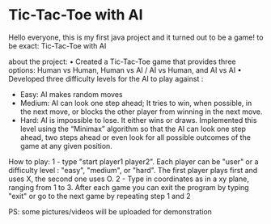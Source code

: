 # Tic-Tac-Toe with AI
Hello everyone, this is my first java project and it turned out to be a game! to be exact: Tic-Tac-Toe with AI

about the project:
•	Created a Tic-Tac-Toe game that provides three options: Human vs Human, Human vs AI / AI vs Human, and AI vs AI
•	Developed three difficulty levels for the AI to play against : 
  -	Easy: AI makes random moves
  -	Medium: AI can look one step ahead; It tries to win, when possible, in the next move, or blocks the other player from winning in the next move.
  -	Hard: AI is impossible to lose. It either wins or draws. Implemented this level using the “Minimax” algorithm so that the AI can look one step ahead, two steps ahead
    or even look for all possible outcomes of the game at any given position.

How to play:
1 - type "start player1 player2". Each player can be "user" or a difficulty level : "easy", "medium", or "hard". The first player plays first and uses X, the second one uses O.
2 - Type in coordinates as in a xy plane, ranging from 1 to 3.
After each game you can exit the program by typing "exit" or go to the next game by repeating step 1 and 2

PS: some pictures/videos will be uploaded for demonstration
